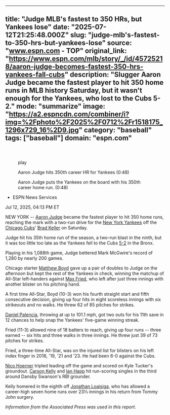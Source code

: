 ---
   title: "Judge MLB's fastest to 350 HRs, but Yankees lose"
   date: "2025-07-12T21:25:48.000Z"
   slug: "judge-mlb's-fastest-to-350-hrs-but-yankees-lose"
   source: "www.espn.com - TOP"
   original_link: "https://www.espn.com/mlb/story/_/id/45725218/aaron-judge-becomes-fastest-350-hrs-yankees-fall-cubs"
   description: "Slugger Aaron Judge became the fastest player to hit 350 home runs in MLB history Saturday, but it wasn't enough for the Yankees, who lost to the Cubs 5-2."
   mode: "summarize"
   image: "https://a2.espncdn.com/combiner/i?img=%2Fphoto%2F2025%2F0712%2Fr1518175_1296x729_16%2D9.jpg"
   category: "baseball"
   tags: ["baseball"]
   domain: "espn.com"
  ---
  <div id="readability-page-1" class="page"><section id="article-feed" data-behavior="author_overlay article_header_news_feed_item_meta article_legal_footer"><article data-id="45725218" data-behavior="story_scroll story_progress" data-src="/mlb/story/_/id/45725218/aaron-judge-becomes-fastest-350-hrs-yankees-fall-cubs"><div><header></header><figure data-video="watch,640,360,45725146,whitelist-MZ|US|AS|GU|MP|PR|VI|UM|FM|ER|HT|FK|MS|CM|BI|SS|GQ|UG|MX|GY|AU|GW|CI|SO|MU|DO|ZA|MW|GP|NG|CU|SV|SX|AO|CD|UY|GH|GD|RW|SC|GN|SL|MG|NE|SZ|VG|PW|RE|PE|NA|BS|CF|TG|NZ|KM|KE|TZ|HN|CG|CR|PA|EC|MF|ST|VE|SD|AI|CV|NL|BW|JM|MV|LS|FJ|LR|MQ|DJ|GA|BM|BL|TD|BO|SN|AW|KN|TC|BF|PY|BZ|NI|ML|AR|BQ|VC|GB|UK|CL|AG|MR|ZM|LC|TT|KY|BJ|GT|BB|MH|GM|CO|" data-cerebro-id="6872ba0fc0cf9d49642f1c54" data-title="Aaron Judge hits 350th career HR for Yankees" data-source="espn" data-contributing-partner="wsc"><div><picture><source srcset="https://a.espncdn.com/combiner/i?img=%2Fmedia%2Fmotion%2F2025%2F0712%2Fss_20250712_154000828_2893072%2Fss_20250712_154000828_2893072.jpg&amp;w=943&amp;h=530&amp;cquality=80&amp;format=jpg" media="(min-width: 376px)"><source srcset="https://a.espncdn.com/combiner/i?img=%2Fmedia%2Fmotion%2F2025%2F0712%2Fss_20250712_154000828_2893072%2Fss_20250712_154000828_2893072.jpg&amp;w=375&amp;cquality=80, https://a.espncdn.com/combiner/i?img=%2Fmedia%2Fmotion%2F2025%2F0712%2Fss_20250712_154000828_2893072%2Fss_20250712_154000828_2893072.jpg&amp;w=750&amp;cquality=40&amp;format=jpg 2x" media="(max-width: 375px)"></picture><p><span data-id="45725146">play</span></p></div><figcaption><div><p><span>Aaron Judge hits 350th career HR for Yankees (0:48)</span></p><p>Aaron Judge puts the Yankees on the board with his 350th career home run. (0:48)</p></div></figcaption></figure><div><div><ul><li><p>ESPN News Services</p></li></ul><p><span>Jul 12, 2025, 04:13 PM ET</span></p></div><p>NEW YORK -- <a href="https://www.espn.com/mlb/player/_/id/33192/aaron-judge">Aaron Judge</a> became the fastest player to hit 350 home runs, reaching the mark with a two-run drive for the <a href="https://www.espn.com/mlb/team/_/name/nyy/new-york-yankees">New York Yankees</a> off the <a href="https://www.espn.com/mlb/team/_/name/chc/chicago-cubs">Chicago Cubs</a>' <a href="https://www.espn.com/mlb/player/_/id/35292/brad-keller">Brad Keller</a> on Saturday.</p><p>Judge hit his 35th home run of the season, a two-run blast in the ninth, but it was too little too late as the Yankees fell to the Cubs <a href="https://www.espn.com/mlb/boxscore/_/gameId/401696328" target="_blank">5-2</a> in the Bronx.</p><p>Playing in his 1,088th game, Judge bettered Mark McGwire's record of 1,280 by nearly 200 games.</p><p>Chicago starter <a data-player-guid="18179f89-dcb9-9d42-a7ec-99aa1c26c5fb" href="https://www.espn.com/mlb/player/_/id/34401/matthew-boyd">Matthew Boyd</a> gave up a pair of doubles to Judge on the afternoon but kept the rest of the Yankees in check, winning the matchup of All-Star left-handers against <a data-player-guid="00ce805c-4c3d-c1c9-ab93-a6410f947e7b" href="https://www.espn.com/mlb/player/_/id/32685/max-fried">Max Fried</a>, who left after just three innings with another blister on his pitching hand.</p><p>A first time All-Star, Boyd (10-3) won his fourth straight start and fifth consecutive decision, giving up four hits in eight scoreless innings with six strikeouts and no walks. He threw 62 of 85 pitches for strikes.</p><p><a data-player-guid="407987ff-7976-33b1-bbcb-3a6ab453a208" href="https://www.espn.com/mlb/player/_/id/4875225/daniel-palencia">Daniel Palencia</a>, throwing at up to 101.1 mph, got two outs for his 11th save in 12 chances to help snap the Yankees' five-game winning streak.</p><p>Fried (11-3) allowed nine of 18 batters to reach, giving up four runs -- three earned -- six hits and three walks in three innings. He threw just 39 of 73 pitches for strikes.</p><p>Fried, a three-time All-Star, was on the injured list for blisters on his left index finger in 2018, '19, '21 and '23. He had been 6-0 against the Cubs.</p><p><a data-player-guid="b21d3016-6ad6-93a3-cb4a-24b46fa4f601" href="https://www.espn.com/mlb/player/_/id/41219/nico-hoerner">Nico Hoerner</a> tripled leading off the game and scored on Kyle Tucker's groundout. <a data-player-guid="d23d6126-089a-488a-c7a2-0ddc05f5222e" href="https://www.espn.com/mlb/player/_/id/32797/carson-kelly">Carson Kelly</a> and <a data-player-guid="2db89dcd-a767-f856-baad-c7522b5dc24b" href="https://www.espn.com/mlb/player/_/id/34945/ian-happ">Ian Happ</a> hit run-scoring singles in the third around Dansby Swanson's RBI grounder.</p><p>Kelly homered in the eighth off <a data-player-guid="a67ee96a-72af-55a6-1d99-57082dc0cd70" href="https://www.espn.com/mlb/player/_/id/39807/jonathan-loaisiga">Jonathan Loaisiga</a>, who has allowed a career-high seven home runs over 23⅓ innings in his return from Tommy John surgery.</p><p><em>Information from the Associated Press was used in this report.</em></p>
</div></div></article></section></div>